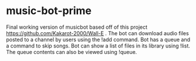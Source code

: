 # music-bot-prime
Final working version of musicbot based off of this project https://github.com/Kakarot-2000/Wall-E .
The bot can download audio files posted to a channel by users using the !add command. 
Bot has a queue and a command to skip songs.
Bot can show a list of files in its library using !list. The queue contents can also be viewed using !queue.



